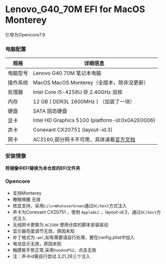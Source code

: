 # Lenovo_G40_70M EFI for MacOS Monterey

引导为Opencore7.9

### 电脑配置

| 规格     | 详细信息                                                |
| -------- | ----------------------------------------------------- |
| 电脑型号 | Lenovo G40 70M 笔记本电脑                                    |
| 操作系统 | MacOS MacOS Monterey（全版本，除非没更新）                                   |
| 处理器   | Intel Core i5-4258U @ 2.40GHz 双核                   |
| 内存     | 12 GB ( DDR3L 1600MHz ) （加装了一块）                          |
| 硬盘     | SATA 固态硬盘                        |
| 显卡     | Intel HD Graphics 5100  (platform-id:0x0A2E0006)       |
| 声卡     |  Conexant CX20751 (layout-id:3)              |
| 网卡     | AC3160,部分网卡不可用，具体请看[官方文档](https://download.lenovo.com/consumer/mobiles_pub/lenovo_g_z_40_series_hmm.pdf)                     |

### 安装镜像

**将镜像中EFI替换为本仓库的EFI文件夹**

### Opencore

* 支持Monterey
* 睡眠唤醒 无效
* 核显支持，采用`Lilu+WhateverGreen`通过`OC/kext`方式注入
* 声卡为Conexant CX20751 ，使用 `AppleALC` ，layout-id:3，通过`OC/kext`方式注入
* 无线网卡更换为 `AC3160` 使用仓库的脚本安装驱动
* 显示器亮度调节无效，原因未知
* 补丁格式为`.aml`,如有需要请自行处理，要在config.plist中加入
* 电池显示无效，原因未知
* 触摸板手势正常,采用`VoodooPS2`，点击无效
* 注：声卡id需自行尝试.3,21,28三个注入
